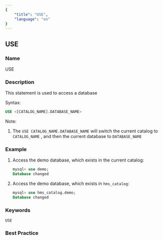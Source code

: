 ```yaml
---
{
    "title": "USE",
    "language": "en"
}
---
```


<!--
Licensed to the Apache Software Foundation (ASF) under one
or more contributor license agreements.  See the NOTICE file
distributed with this work for additional information
regarding copyright ownership.  The ASF licenses this file
to you under the Apache License, Version 2.0 (the
"License"); you may not use this file except in compliance
with the License.  You may obtain a copy of the License at

  http://www.apache.org/licenses/LICENSE-2.0

Unless required by applicable law or agreed to in writing,
software distributed under the License is distributed on an
"AS IS" BASIS, WITHOUT WARRANTIES OR CONDITIONS OF ANY
KIND, either express or implied.  See the License for the
specific language governing permissions and limitations
under the License.
-->

## USE

### Name

USE

### Description

This statement is used to access a database

Syntax:

````SQL
USE <[CATALOG_NAME].DATABASE_NAME>
````

Note:
1. The `USE CATALOG_NAME.DATABASE_NAME` will switch the current catalog to `CATALOG_NAME` , and then the current database to `DATABASE_NAME`

### Example

1. Access the demo database, which exists in the current catalog:

    ```sql
    mysql> use demo;
    Database changed
    ````
2. Access the demo database, which exists in `hms_catalog`:

    ```sql
    mysql> use hms_catalog.demo;
    Database changed
    ````

### Keywords

    USE

### Best Practice

